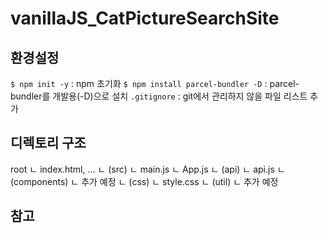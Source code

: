 # vanillaJS_CatPictureSearchSite

## 환경설정
`$ npm init -y` : npm 초기화
`$ npm install parcel-bundler -D` : parcel-bundler를 개발용(-D)으로 설치
`.gitignore` : git에서 관리하지 않을 파일 리스트 추가

## 디렉토리 구조
root
  ㄴ index.html, ...
  ㄴ (src)
      ㄴ main.js
      ㄴ App.js
      ㄴ (api)
          ㄴ api.js
      ㄴ (components)
          ㄴ 추가 예정
      ㄴ (css)
          ㄴ style.css
      ㄴ (util)
          ㄴ 추가 예정

## 참고
